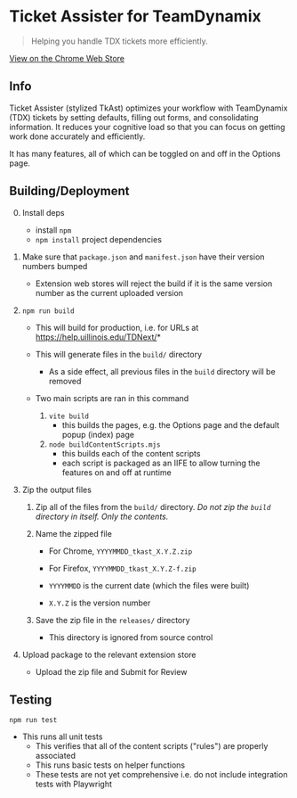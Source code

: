 # Ticket Assister for TeamDynamix

> Helping you handle TDX tickets more efficiently.

[View on the Chrome Web Store](https://chrome.google.com/webstore/detail/ticket-assister-for-teamd/eaiopmfjdmdalcdlmabkekblibicpeih)

## Info

Ticket Assister (stylized TkAst) optimizes your workflow with TeamDynamix (TDX) tickets by setting defaults, filling out forms, and consolidating information.
It reduces your cognitive load so that you can focus on getting work done accurately and efficiently.

It has many features, all of which can be toggled on and off in the Options page.

## Building/Deployment

0. Install deps

    - install `npm`
    - `npm install` project dependencies

1. Make sure that `package.json` and `manifest.json` have their version numbers bumped

    - Extension web stores will reject the build if it is the same version number as the current uploaded version

2. `npm run build`

    - This will build for production, i.e. for URLs at https://help.uillinois.edu/TDNext/*

    - This will generate files in the `build/` directory
        - As a side effect, all previous files in the `build` directory will be removed
    
    - Two main scripts are ran in this command
        1. `vite build`
            - this builds the pages, e.g. the Options page and the default popup (index) page
        2. `node buildContentScripts.mjs`
            - this builds each of the content scripts
            - each script is packaged as an IIFE to allow turning the features on and off at runtime

3. Zip the output files

    1. Zip all of the files from the `build/` directory.
    *Do not zip the `build` directory in itself. Only the contents.*

    2. Name the zipped file
    
        - For Chrome, `YYYYMMDD_tkast_X.Y.Z.zip`

        - For Firefox, `YYYYMMDD_tkast_X.Y.Z-f.zip`

        - `YYYYMMDD` is the current date (which the files were built)
        - `X.Y.Z` is the version number
    
    3. Save the zip file in the `releases/` directory

        - This directory is ignored from source control

4. Upload package to the relevant extension store

    - Upload the zip file and Submit for Review

## Testing

`npm run test`

- This runs all unit tests
    - This verifies that all of the content scripts ("rules") are properly associated
    - This runs basic tests on helper functions
    - These tests are not yet comprehensive i.e. do not include integration tests with Playwright
